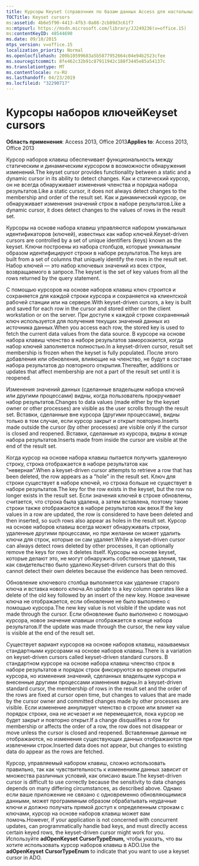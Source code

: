 ```yaml
---
title: Курсоры Keyset (справочник по базам данных Access для настольных ПК)
TOCTitle: Keyset cursors
ms:assetid: 4b6e5f90-4413-4fb3-0a08-2cb89d3c61f7
ms:mtpsurl: https://msdn.microsoft.com/library/JJ249236(v=office.15)
ms:contentKeyID: 48544690
ms.date: 09/18/2015
mtps_version: v=office.15
localization_priority: Normal
ms.openlocfilehash: 200b10599683a5b5877952664c04e94b2523cfee
ms.sourcegitcommit: 8fe462c32b91c87911942c188f3445e85a54137c
ms.translationtype: MT
ms.contentlocale: ru-RU
ms.lasthandoff: 04/23/2019
ms.locfileid: "32290717"
---
```

# <a name="keyset-cursors"></a><span data-ttu-id="e7d79-102">Курсоры наборов ключей</span><span class="sxs-lookup"><span data-stu-id="e7d79-102">Keyset cursors</span></span>

<span data-ttu-id="e7d79-103">**Область применения**: Access 2013, Office 2013</span><span class="sxs-lookup"><span data-stu-id="e7d79-103">**Applies to**: Access 2013, Office 2013</span></span>

<span data-ttu-id="e7d79-104">Курсор наборов клавиш обеспечивает функциональность между статическим и динамическим курсором в возможности обнаружения изменений.</span><span class="sxs-lookup"><span data-stu-id="e7d79-104">The keyset cursor provides functionality between a static and a dynamic cursor in its ability to detect changes.</span></span> <span data-ttu-id="e7d79-105">Как и статический курсор, он не всегда обнаруживает изменения членства и порядка набора результатов.</span><span class="sxs-lookup"><span data-stu-id="e7d79-105">Like a static cursor, it does not always detect changes to the membership and order of the result set.</span></span> <span data-ttu-id="e7d79-106">Как и динамический курсор, он обнаруживает изменения значений строк в наборе результатов.</span><span class="sxs-lookup"><span data-stu-id="e7d79-106">Like a dynamic cursor, it does detect changes to the values of rows in the result set.</span></span>

<span data-ttu-id="e7d79-107">Курсоры на основе набора клавиш управляются набором уникальных идентификаторов (ключей), известных как набор ключей.</span><span class="sxs-lookup"><span data-stu-id="e7d79-107">Keyset-driven cursors are controlled by a set of unique identifiers (keys) known as the keyset.</span></span> <span data-ttu-id="e7d79-108">Ключи построены из набора столбцов, которые уникальным образом идентифицируют строки в наборе результатов.</span><span class="sxs-lookup"><span data-stu-id="e7d79-108">The keys are built from a set of columns that uniquely identify the rows in the result set.</span></span> <span data-ttu-id="e7d79-109">Набор ключей — это набор ключевых значений из всех строк, возвращаемого в запросе.</span><span class="sxs-lookup"><span data-stu-id="e7d79-109">The keyset is the set of key values from all the rows returned by the query statement.</span></span>

<span data-ttu-id="e7d79-110">С помощью курсоров на основе наборов клавиш ключ строится и сохраняется для каждой строки курсора и сохраняется на клиентской рабочей станции или на сервере.</span><span class="sxs-lookup"><span data-stu-id="e7d79-110">With keyset-driven cursors, a key is built and saved for each row in the cursor and stored either on the client workstation or on the server.</span></span> <span data-ttu-id="e7d79-111">При доступе к каждой строке сохраненный ключ используется для получения текущих значений данных из источника данных.</span><span class="sxs-lookup"><span data-stu-id="e7d79-111">When you access each row, the stored key is used to fetch the current data values from the data source.</span></span> <span data-ttu-id="e7d79-112">В курсоре на основе набора клавиш членство в наборе результатов заморозкается, когда набор ключей заполняется полностью.</span><span class="sxs-lookup"><span data-stu-id="e7d79-112">In a keyset-driven cursor, result set membership is frozen when the keyset is fully populated.</span></span> <span data-ttu-id="e7d79-113">После этого добавления или обновления, влияющие на членство, не будут в составе набора результатов до повторного открытия.</span><span class="sxs-lookup"><span data-stu-id="e7d79-113">Thereafter, additions or updates that affect membership are not a part of the result set until it is reopened.</span></span>

<span data-ttu-id="e7d79-114">Изменения значений данных (сделанные владельцем набора ключей или другими процессами) видны, когда пользователь прокручивает набор результатов.</span><span class="sxs-lookup"><span data-stu-id="e7d79-114">Changes to data values (made either by the keyset owner or other processes) are visible as the user scrolls through the result set.</span></span> <span data-ttu-id="e7d79-115">Вставки, сделанные вне курсора (другими процессами), видны только в том случае, если курсор закрыт и открыт повторно.</span><span class="sxs-lookup"><span data-stu-id="e7d79-115">Inserts made outside the cursor (by other processes) are visible only if the cursor is closed and reopened.</span></span> <span data-ttu-id="e7d79-116">Вставки, сделанные из курсора, видны в конце набора результатов.</span><span class="sxs-lookup"><span data-stu-id="e7d79-116">Inserts made from inside the cursor are visible at the end of the result set.</span></span>

<span data-ttu-id="e7d79-117">Когда курсор на основе набора клавиш пытается получить удаленную строку, строка отображается в наборе результатов как "неверная".</span><span class="sxs-lookup"><span data-stu-id="e7d79-117">When a keyset-driven cursor attempts to retrieve a row that has been deleted, the row appears as a "hole" in the result set.</span></span> <span data-ttu-id="e7d79-118">Ключ для строки существует в наборе ключей, но строка больше не существует в наборе результатов.</span><span class="sxs-lookup"><span data-stu-id="e7d79-118">The key for the row exists in the keyset, but the row no longer exists in the result set.</span></span> <span data-ttu-id="e7d79-119">Если значения ключей в строке обновлены, считается, что строка была удалена, а затем вставлена, поэтому такие строки также отображаются в наборе результатов как вехи.</span><span class="sxs-lookup"><span data-stu-id="e7d79-119">If the key values in a row are updated, the row is considered to have been deleted and then inserted, so such rows also appear as holes in the result set.</span></span> <span data-ttu-id="e7d79-120">Курсор на основе наборов клавиш всегда может обнаруживать строки, удаленные другими процессами, но при желании он может удалить ключи для строк, которые он сам удаляет.</span><span class="sxs-lookup"><span data-stu-id="e7d79-120">While a keyset-driven cursor can always detect rows deleted by other processes, it can optionally remove the keys for rows it deletes itself.</span></span> <span data-ttu-id="e7d79-121">Курсоры на основе keyset, которые делают это, не могут обнаружить собственные удаления, так как свидетельство было удалено.</span><span class="sxs-lookup"><span data-stu-id="e7d79-121">Keyset-driven cursors that do this cannot detect their own deletes because the evidence has been removed.</span></span>

<span data-ttu-id="e7d79-122">Обновление ключевого столбца выполняется как удаление старого ключа и вставка нового ключа.</span><span class="sxs-lookup"><span data-stu-id="e7d79-122">An update to a key column operates like a delete of the old key followed by an insert of the new key.</span></span> <span data-ttu-id="e7d79-123">Новое значение ключа не отображается, если обновление не было выполнено с помощью курсора.</span><span class="sxs-lookup"><span data-stu-id="e7d79-123">The new key value is not visible if the update was not made through the cursor.</span></span> <span data-ttu-id="e7d79-124">Если обновление было выполнено с помощью курсора, новое значение клавиши отображается в конце набора результатов.</span><span class="sxs-lookup"><span data-stu-id="e7d79-124">If the update was made through the cursor, the new key value is visible at the end of the result set.</span></span>

<span data-ttu-id="e7d79-125">Существует вариант курсоров на основе наборов клавиш, называемых стандартными курсорами на основе наборов клавиш.</span><span class="sxs-lookup"><span data-stu-id="e7d79-125">There is a variation on keyset-driven cursors called keyset-driven standard cursors.</span></span> <span data-ttu-id="e7d79-126">В стандартном курсоре на основе набора клавиш членство строк в наборе результатов и порядок строк фиксируются во время открытия курсора, но изменения значений, сделанных владельцем курсора и внесенные другими процессами изменения видны.</span><span class="sxs-lookup"><span data-stu-id="e7d79-126">In a keyset-driven standard cursor, the membership of rows in the result set and the order of the rows are fixed at cursor open time, but changes to values that are made by the cursor owner and committed changes made by other processes are visible.</span></span> <span data-ttu-id="e7d79-127">Если изменение аннулирует членство в строке или влияет на порядок строки, она не исчезает и не перемещается, пока курсор не будет закрыт и повторно открыт.</span><span class="sxs-lookup"><span data-stu-id="e7d79-127">If a change disqualifies a row for membership or affects the order of a row, the row does not disappear or move unless the cursor is closed and reopened.</span></span> <span data-ttu-id="e7d79-128">Вставленные данные не отображаются, но изменения существующих данных отображаются при извлечении строк.</span><span class="sxs-lookup"><span data-stu-id="e7d79-128">Inserted data does not appear, but changes to existing data do appear as the rows are fetched.</span></span>

<span data-ttu-id="e7d79-129">Курсор, управляемый набором клавиш, сложно использовать правильно, так как чувствительность к изменениям данных зависит от множества различных условий, как описано выше.</span><span class="sxs-lookup"><span data-stu-id="e7d79-129">The keyset-driven cursor is difficult to use correctly because the sensitivity to data changes depends on many differing circumstances, as described above.</span></span> <span data-ttu-id="e7d79-130">Однако если ваше приложение не связано с одновременно обновляющимися данными, может программным образом обрабатывать неудачные ключи и должно получать прямой доступ к определенным строкам с ключами, курсор на основе наборов клавиш может вам помочь.</span><span class="sxs-lookup"><span data-stu-id="e7d79-130">However, if your application is not concerned with concurrent updates, can programmatically handle bad keys, and must directly access certain keyed rows, the keyset-driven cursor might work for you.</span></span> <span data-ttu-id="e7d79-131">Используйте **adOpenKeyset** **CursorTypeEnum,** чтобы указать, что вы хотите использовать курсор наборов клавиш в ADO.</span><span class="sxs-lookup"><span data-stu-id="e7d79-131">Use the **adOpenKeyset** **CursorTypeEnum** to indicate that you want to use a keyset cursor in ADO.</span></span>

